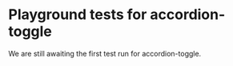 # Playground tests for accordion-toggle
We are still awaiting the first test run for accordion-toggle.
